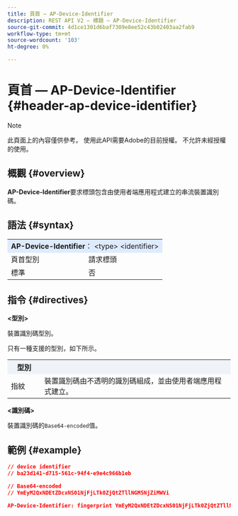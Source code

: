 ```yaml
---
title: 頁首 — AP-Device-Identifier
description: REST API V2 — 標題 — AP-Device-Identifier
source-git-commit: 4d1ce1301d6baf7309e8ee52c43b02403aa2fab9
workflow-type: tm+mt
source-wordcount: '103'
ht-degree: 0%

---
```



# 頁首 — AP-Device-Identifier {#header-ap-device-identifier}

>[!NOTE]
>
> 此頁面上的內容僅供參考。 使用此API需要Adobe的目前授權。 不允許未經授權的使用。

## 概觀 {#overview}

<b>AP-Device-Identifier</b>要求標頭包含由使用者端應用程式建立的串流裝置識別碼。

## 語法 {#syntax}

<table>
   <tr>
      <td style="background-color: #DEEBFF;" colspan="2"><b>AP-Device-Identifier</b>： &lt;type&gt; &lt;identifier&gt;</td>
   </tr>
   <tr>
      <td>頁首型別</td>
      <td>請求標頭</td>
   </tr>
   <tr>
      <td>標準</td>
      <td>否</td>
   </tr>
</table>

## 指令 {#directives}

<b>&lt;型別></b>

裝置識別碼型別。

只有一種支援的型別，如下所示。

<table>
   <tr>
      <th style="background-color: #EFF2F7; width: 15%;">型別</th>
      <th style="background-color: #EFF2F7;"></th>
   </tr>
   <tr>
      <td>指紋</td>
      <td>裝置識別碼由不透明的識別碼組成，並由使用者端應用程式建立。</td>
   </tr>
</table>


<b>&lt;識別碼></b>

裝置識別碼的`Base64-encoded`值。

## 範例 {#example}

```JSON
// device identifier
// ba23d141-d715-561c-94f4-e9e4c966b1eb

// Base64-encoded
// YmEyM2QxNDEtZDcxNS01NjFjLTk0ZjQtZTllNGM5NjZiMWVi

AP-Device-Identifier: fingerprint YmEyM2QxNDEtZDcxNS01NjFjLTk0ZjQtZTllNGM5NjZiMWVi
```
